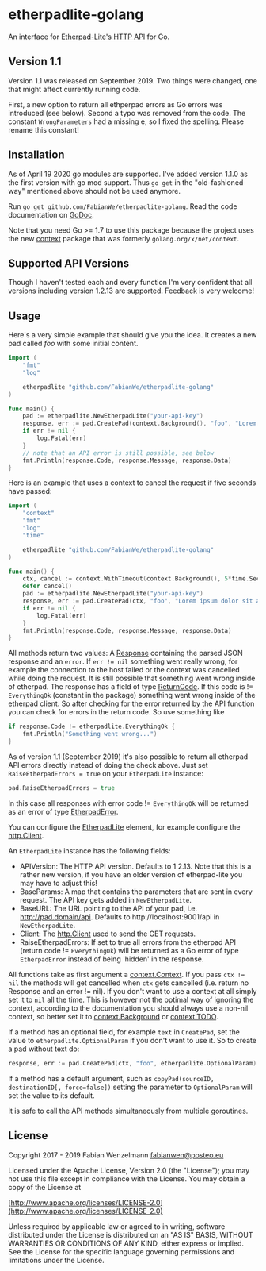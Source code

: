 
# etherpadlite-golang
An interface for [Etherpad-Lite's HTTP API](https://etherpad.org/doc/v1.7.5/#index_http_api) for Go.

## Version 1.1
Version 1.1 was released on September 2019.
Two things were changed, one that might affect currently running code.

First, a new option to return all ethperpad errors as Go errors was introduced (see below).
Second a typo was removed from the code. The constant `WrongParameters` had a missing e, so I fixed the spelling.
Please rename this constant!

## Installation
As of April 19 2020 go modules are supported.
I've added version 1.1.0 as the first version with go mod support.
Thus `go get` in the "old-fashioned way" mentioned above should not be used anymore.

Run `go get github.com/FabianWe/etherpadlite-golang`.
Read the code documentation on [GoDoc](https://godoc.org/github.com/FabianWe/etherpadlite-golang).

Note that you need Go >= 1.7 to use this package because the project uses the new [context](https://golang.org/pkg/context/) package that was formerly `golang.org/x/net/context`.

## Supported API Versions
Though I haven't tested each and every function I'm very confident that all versions including version 1.2.13 are supported. Feedback is very welcome!

## Usage
Here's a very simple example that should give you the idea. It creates a new pad called *foo* with some initial content.

```go
import (
	"fmt"
	"log"

	etherpadlite "github.com/FabianWe/etherpadlite-golang"
)

func main() {
	pad := etherpadlite.NewEtherpadLite("your-api-key")
	response, err := pad.CreatePad(context.Background(), "foo", "Lorem ipsum dolor sit amet.")
	if err != nil {
		log.Fatal(err)
	}
	// note that an API error is still possible, see below
	fmt.Println(response.Code, response.Message, response.Data)
}
```

Here is an example that uses a context to cancel the request if five seconds have passed:

```go
import (
	"context"
	"fmt"
	"log"
	"time"

	etherpadlite "github.com/FabianWe/etherpadlite-golang"
)

func main() {
	ctx, cancel := context.WithTimeout(context.Background(), 5*time.Second)
	defer cancel()
	pad := etherpadlite.NewEtherpadLite("your-api-key")
	response, err := pad.CreatePad(ctx, "foo", "Lorem ipsum dolor sit amet.")
	if err != nil {
		log.Fatal(err)
	}
	fmt.Println(response.Code, response.Message, response.Data)
}
```

All methods return two values: A [Response](https://godoc.org/github.com/FabianWe/etherpadlite-golang#Response) containing the parsed JSON response and an `error`. If `err != nil` something went really wrong, for example the connection to the host failed or the context was cancelled while doing the request.
It is still possible that something went wrong inside of etherpad. The response has a field of type [ReturnCode](https://godoc.org/github.com/FabianWe/etherpadlite-golang#ReturnCode). If this code is != `EverythingOk` (constant in the package) something went wrong inside of the etherpad client.
So after checking for the error returned by the API function you can check for errors in the return code.
So use something like

```go
if response.Code != etherpadlite.EverythingOk {
	fmt.Println("Something went wrong...")
}
```

As of version 1.1 (September 2019) it's also possible to return all etherpad API errors directly instead of doing the check above. Just set `RaiseEtherpadErrors = true` on your `EtherpadLite` instance:

```go
pad.RaiseEtherpadErrors = true
```
In this case all responses with error code != `EverythingOk` will be returned as an error of type [EtherpadError](https://godoc.org/github.com/FabianWe/etherpadlite-golang#EtherpadError).

You can configure the [EtherpadLite](https://godoc.org/github.com/FabianWe/etherpadlite-golang#EtherpadLite) element, for example configure the [http.Client](https://golang.org/pkg/net/http/#Client).

An `EtherpadLite` instance has the following fields:

 - APIVersion: The HTTP API version. Defaults to 1.2.13. Note that this is a rather new version, if you have an older version of etherpad-lite you may have to adjust this!
 - BaseParams: A map that contains the parameters that are sent in every request. The API key gets added in `NewEtherpadLite`.
 - BaseURL: The URL pointing to the API of your pad, i.e. http://pad.domain/api. Defaults to http://localhost:9001/api in `NewEtherpadLite`.
 - Client: The [http.Client](https://golang.org/pkg/net/http/#Client) used to send the GET requests.
 - RaiseEtherpadErrors: If set to true all errors from the etherpad API (return code != `EverythingOk`) will be returned as a Go error of type `EtherpadError` instead of being 'hidden' in the response.

All functions take as first argument a [context.Context](https://golang.org/pkg/context/#Context). If you pass `ctx != nil` the methods will get cancelled when `ctx` gets cancelled (i.e. return no Response and an error != nil). If you don't want to use a context at all simply set it to `nil` all the time. This is however not the optimal way of ignoring the context, according to the documentation you should always use a non-nil context, so better set it to [context.Background](https://golang.org/pkg/context/#Background) or [context.TODO](https://golang.org/pkg/context/#TODO).

If a method has an optional field, for example `text` in `CreatePad`, set the value to `etherpadlite.OptionalParam` if you don't want to use it. So to create a pad without text do:
```go
response, err := pad.CreatePad(ctx, "foo", etherpadlite.OptionalParam)
```
If a method has a default argument, such as `copyPad(sourceID, destinationID[, force=false])` setting the parameter to `OptionalParam` will set the value to its default.

It is safe to call the API methods simultaneously from multiple goroutines.

## License
Copyright 2017 - 2019 Fabian Wenzelmann <fabianwen@posteo.eu>

Licensed under the Apache License, Version 2.0 (the "License");
you may not use this file except in compliance with the License.
You may obtain a copy of the License at

  [http://www.apache.org/licenses/LICENSE-2.0](http://www.apache.org/licenses/LICENSE-2.0)

Unless required by applicable law or agreed to in writing, software
distributed under the License is distributed on an "AS IS" BASIS,
WITHOUT WARRANTIES OR CONDITIONS OF ANY KIND, either express or implied.
See the License for the specific language governing permissions and
limitations under the License.
